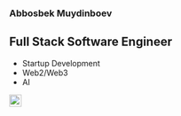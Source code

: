 ### Abbosbek Muydinboev 


## Full Stack Software Engineer

- Startup Development
- Web2/Web3
- AI


[<img align="left" alt="codeSTACKr | LinkedIn" width="22px" src="https://cdn.jsdelivr.net/npm/simple-icons@v3/icons/linkedin.svg" />][linkedin]

<br />
<br />


[linkedin]: https://www.linkedin.com/in/abbosbek-muydinboev-7785b11b2/

